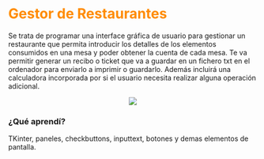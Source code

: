 # <font color='darkorange'>Gestor de Restaurantes</font>
Se trata de programar una interface gráfica de usuario para gestionar un restaurante que permita introducir los detalles de los elementos consumidos en una mesa y poder obtener la cuenta de cada mesa. Te va permitir generar un recibo o ticket que va a guardar en un fichero txt en el ordenador para enviarlo a imprimir o guardarlo. Además incluirá una calculadora incorporada por si el usuario necesita realizar alguna operación adicional.

<div align="center"><img src="https://github.com/miguelicosan/proyectos-python/blob/main/12_Gestor_de_Restaurantes/Gestor_de_Restaurante.PNG"></div>


### ¿Qué aprendí?
TKinter, paneles, checkbuttons, inputtext, botones y demas elementos de pantalla.